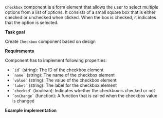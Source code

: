 `Checkbox` component is a form element that allows the user to select multiple options from a list of options. It consists of a small square box that is either checked or unchecked when clicked. When the box is checked, it indicates that the option is selected.

**Task goal**

Create `Checkbox` component based on design

**Requirements**

Component has to implement following properties:

- `` `id` `` (string): The ID of the checkbox element
- `` `name` `` (string): The name of the checkbox element
- `` `value` `` (string): The value of the checkbox element
- `` `label` `` (string): The label for the checkbox element
- `` `checked` `` (boolean): Indicates whether the checkbox is checked or not
- `` `onChange` `` (function): A function that is called when the checkbox value is changed

**Example** **implementation**
